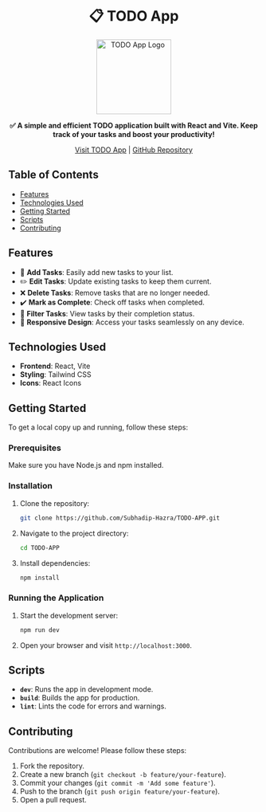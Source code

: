 <h1 align="center">📋 TODO App</h1>

<p align="center">
  <img src="https://www.pngitem.com/pimgs/m/509-5099434_todo-app-logo-transparent-hd-png-download.png" alt="TODO App Logo" width="150">
</p>

<p align="center">
  <strong>✅ A simple and efficient TODO application built with React and Vite. Keep track of your tasks and boost your productivity!</strong>
</p>

<p align="center">
  <a href="https://todo-app-i.netlify.app/">Visit TODO App</a> | 
  <a href="https://github.com/Subhadip-Hazra/TODO-APP.git">GitHub Repository</a>
</p>

## Table of Contents
- [Features](#features)
- [Technologies Used](#technologies-used)
- [Getting Started](#getting-started)
- [Scripts](#scripts)
- [Contributing](#contributing)

## Features
- 📝 **Add Tasks**: Easily add new tasks to your list.
- ✏️ **Edit Tasks**: Update existing tasks to keep them current.
- ❌ **Delete Tasks**: Remove tasks that are no longer needed.
- ✔️ **Mark as Complete**: Check off tasks when completed.
- 🔄 **Filter Tasks**: View tasks by their completion status.
- 📱 **Responsive Design**: Access your tasks seamlessly on any device.

## Technologies Used
- **Frontend**: React, Vite
- **Styling**: Tailwind CSS
- **Icons**: React Icons

## Getting Started
To get a local copy up and running, follow these steps:

### Prerequisites
Make sure you have Node.js and npm installed.

### Installation
1. Clone the repository:
   ```bash
   git clone https://github.com/Subhadip-Hazra/TODO-APP.git
   ```
2. Navigate to the project directory:
   ```bash
   cd TODO-APP
   ```
3. Install dependencies:
   ```bash
   npm install
   ```

### Running the Application
1. Start the development server:
   ```bash
   npm run dev
   ```
2. Open your browser and visit `http://localhost:3000`.

## Scripts
- **`dev`**: Runs the app in development mode.
- **`build`**: Builds the app for production.
- **`lint`**: Lints the code for errors and warnings.

## Contributing
Contributions are welcome! Please follow these steps:
1. Fork the repository.
2. Create a new branch (`git checkout -b feature/your-feature`).
3. Commit your changes (`git commit -m 'Add some feature'`).
4. Push to the branch (`git push origin feature/your-feature`).
5. Open a pull request.
